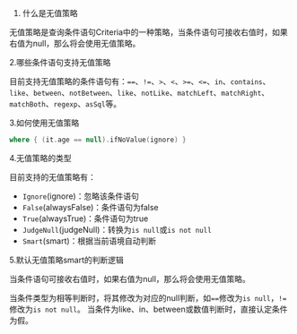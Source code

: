1. 什么是无值策略

无值策略是查询条件语句Criteria中的一种策略，当条件语句可接收右值时，如果右值为null，那么将会使用无值策略。

2.哪些条件语句支持无值策略

目前支持无值策略的条件语句有：`==`、`!=`、`>`、`<`、`>=`、`<=`、`in`、`contains`、`like`、`between`、`notBetween`、`like`、`notLike`、`matchLeft`、`matchRight`、`matchBoth`、`regexp`、`asSql`等。

3.如何使用无值策略

```kotlin
where { (it.age == null).ifNoValue(ignore) }
```

4.无值策略的类型

目前支持的无值策略有：
- `Ignore`(ignore)：忽略该条件语句
- `False`(alwaysFalse)：条件语句为false
- `True`(alwaysTrue)：条件语句为true
- `JudgeNull`(judgeNull)：转换为`is null`或`is not null`
- `Smart`(smart)：根据当前语境自动判断

5.默认无值策略smart的判断逻辑

当条件语句可接收右值时，如果右值为null，那么将会使用无值策略。

当条件类型为相等判断时，将其修改为对应的null判断，如`==`修改为`is null`，`!=`修改为`is not null`。
当条件为like、in、between或数值判断时，直接认定条件为假。


